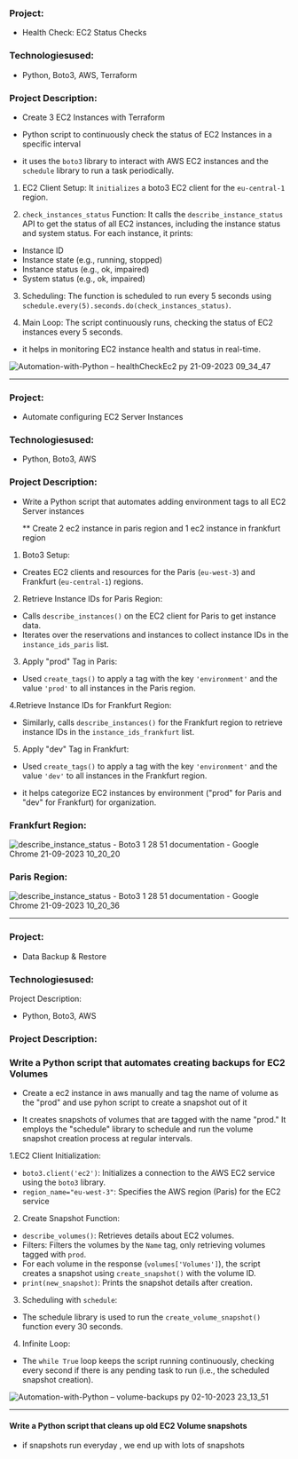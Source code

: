 ### Project:
* Health Check: EC2 Status Checks
### Technologiesused:
* Python, Boto3, AWS, Terraform
### Project Description:
 *  Create 3 EC2 Instances with Terraform

* Python script to continuously check the status of EC2 Instances in a specific interval
* it  uses the ```boto3``` library to interact with AWS EC2 instances and the ```schedule``` library to run a task periodically.

1. EC2 Client Setup: It ```initializes``` a boto3 EC2 client for the ```eu-central-1``` region.

2. ```check_instances_status``` Function: It calls the ```describe_instance_status``` API to get the status of all EC2 instances, including the instance status and system status. For each instance, it prints:

* Instance ID
* Instance state (e.g., running, stopped)
* Instance status (e.g., ok, impaired)
* System status (e.g., ok, impaired)
3. Scheduling: The function is scheduled to run every 5 seconds using ```schedule.every(5).seconds.do(check_instances_status)```.

4. Main Loop: The script continuously runs, checking the status of EC2 instances every 5 seconds.

* it helps in monitoring EC2 instance health and status in real-time.
  
![Automation-with-Python – healthCheckEc2 py 21-09-2023 09_34_47](https://github.com/Rajib-Mardi/Automation-with-Python1/assets/96679708/72bf8c90-7496-4621-9649-5cfcbfb0c07c)

----------------------------------------------------


### Project: 
  * Automate configuring EC2 Server Instances
### Technologiesused:
  * Python, Boto3, AWS

### Project Description:
* Write a Python script that automates adding environment tags to all EC2 Server instances


  ** Create 2 ec2 instance in paris region and 1 ec2 instance in frankfurt region
1. Boto3 Setup:
* Creates EC2 clients and resources for the Paris (```eu-west-3```) and Frankfurt (```eu-central-1```) regions.

2. Retrieve Instance IDs for Paris Region:
* Calls ```describe_instances()``` on the EC2 client for Paris to get instance data.
* Iterates over the reservations and instances to collect instance IDs in the ```instance_ids_paris``` list.

3. Apply "prod" Tag in Paris:
* Used ```create_tags()``` to apply a tag with the key ```'environment'``` and the value ```'prod'``` to all instances in the Paris region.

4.Retrieve Instance IDs for Frankfurt Region:
* Similarly, calls ```describe_instances()``` for the Frankfurt region to retrieve instance IDs in the ```instance_ids_frankfurt``` list.
5. Apply "dev" Tag in Frankfurt:
* Used ```create_tags()``` to apply a tag with the key ```'environment'``` and the value ```'dev'``` to all instances in the Frankfurt region.

 * it helps categorize EC2 instances by environment ("prod" for Paris and "dev" for Frankfurt) for organization.

### Frankfurt Region:

![describe_instance_status - Boto3 1 28 51 documentation - Google Chrome 21-09-2023 10_20_20](https://github.com/Rajib-Mardi/Automation-with-Python1/assets/96679708/c6452197-b805-4440-8b85-df3b0a09ef8a) 


### Paris Region: 
![describe_instance_status - Boto3 1 28 51 documentation - Google Chrome 21-09-2023 10_20_36](https://github.com/Rajib-Mardi/Automation-with-Python1/assets/96679708/1d4bf127-f3d0-41e7-87c0-798513f58ea1)

-------------------------------------

###  Project: 
  * Data Backup & Restore
### Technologiesused: 
Project Description:
  * Python, Boto3, AWS

### Project Description:
  ### Write a Python script that automates creating backups for EC2 Volumes


 *  Create a ec2 instance in aws manually  and tag the name of volume as the "prod" and use pyhon script to create a snapshot out of it

* It creates snapshots of volumes that are tagged with the name "prod." It employs the "schedule" library to schedule and run the volume snapshot creation process at regular intervals.

1.EC2 Client Initialization:
* ```boto3.client('ec2')```: Initializes a connection to the AWS EC2 service using the ```boto3``` library.
* ```region_name="eu-west-3"```: Specifies the AWS region (Paris) for the EC2 service
2.  Create Snapshot Function:
* ```describe_volumes()```: Retrieves details about EC2 volumes.
* Filters: Filters the volumes by the ```Name``` tag, only retrieving volumes tagged with ```prod```.
* For each volume in the response (```volumes['Volumes']```), the script creates a snapshot using ```create_snapshot()``` with the volume ID.
* ```print(new_snapshot)```: Prints the snapshot details after creation.

3. Scheduling with ```schedule```:
* The schedule library is used to run the ```create_volume_snapshot()``` function every 30 seconds.

4. Infinite Loop:
* The ```while True``` loop keeps the script running continuously, checking every second if there is any pending task to run (i.e., the scheduled snapshot creation).


![Automation-with-Python – volume-backups py 02-10-2023 23_13_51](https://github.com/Rajib-Mardi/Automation-with-Python1/assets/96679708/ad742853-f0d6-490b-b72b-cd2b3ed5f9bc)

-----

#### Write a Python script that cleans up old EC2 Volume snapshots

* if snapshots run everyday , we end up with lots of snapshots
